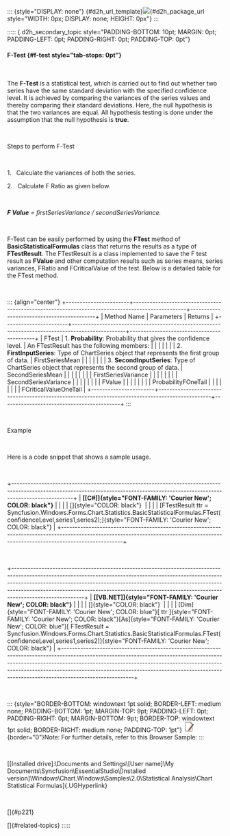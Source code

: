 ::: {style="DISPLAY: none"}
[](ms-xhelp:///?Id=d2h_url_template){#d2h_url_template}![](!package_url!){#d2h_package_url style="WIDTH: 0px; DISPLAY: none; HEIGHT: 0px"}
:::

::::: {.d2h_secondary_topic style="PADDING-BOTTOM: 10pt; MARGIN: 0pt; PADDING-LEFT: 0pt; PADDING-RIGHT: 0pt; PADDING-TOP: 0pt"}
#### F-Test {#f-test style="tab-stops: 0pt"}

 

The **F-Test** is a statistical test, which is carried out to find out whether two series have the same standard deviation with the specified confidence level. It is achieved by comparing the variances of the series values and thereby comparing their standard deviations. Here, the null hypothesis is that the two variances are equal. All hypothesis testing is done under the assumption that the null hypothesis is **true**.

 

Steps to perform F-Test

 

1.   Calculate the variances of both the series.

2.   Calculate F Ratio as given below.

 

***F Value*** *= firstSeriesVariance / secondSeriesVariance.*

 

F-Test can be easily performed by using the **FTest** method of **BasicStatisticalFormulas** class that returns the results as a type of **FTestResult**. The FTestResult is a class implemented to save the F test result as **FValue** and other computation results such as series means, series variances, FRatio and FCriticalValue of the test. Below is a detailed table for the FTest method. 

 

::: {align="center"}
+-----------------------+-------------------------------------------------------------------------------------------------+-------------------------------------------+
| Method Name           | Parameters                                                                                      | Returns                                   |
+-----------------------+-------------------------------------------------------------------------------------------------+-------------------------------------------+
| FTest                 | 1\. **Probability**: Probability that gives the confidence level.                               | An FTestResult has the following members: |
|                       |                                                                                                 |                                           |
|                       | 2\. **FirstInputSeries**: Type of ChartSeries object that represents the first group of data.   | FirstSeriesMean                           |
|                       |                                                                                                 |                                           |
|                       | 3\. **SecondInputSeries**: Type of ChartSeries object that represents the second group of data. | SecondSeriesMean                          |
|                       |                                                                                                 |                                           |
|                       |                                                                                                 | FirstSeriesVariance                       |
|                       |                                                                                                 |                                           |
|                       |                                                                                                 | SecondSeriesVariance                      |
|                       |                                                                                                 |                                           |
|                       |                                                                                                 | FValue                                    |
|                       |                                                                                                 |                                           |
|                       |                                                                                                 | ProbabilityFOneTail                       |
|                       |                                                                                                 |                                           |
|                       |                                                                                                 | FCriticalValueOneTail                     |
+-----------------------+-------------------------------------------------------------------------------------------------+-------------------------------------------+
:::

 

Example

 

Here is a code snippet that shows a sample usage.

 

+----------------------------------------------------------------------------------------------------------------------------------------------------------------------------------+
| **[\[C#\]]{style="FONT-FAMILY: 'Courier New'; COLOR: black"}**                                                                                                                   |
|                                                                                                                                                                                  |
| []{style="COLOR: black"}                                                                                                                                                         |
|                                                                                                                                                                                  |
| [FTestResult ttr = Syncfusion.Windows.Forms.Chart.Statistics.BasicStatisticalFormulas.FTest(confidenceLevel,series1,series2);]{style="FONT-FAMILY: 'Courier New'; COLOR: black"} |
+----------------------------------------------------------------------------------------------------------------------------------------------------------------------------------+

 

+--------------------------------------------------------------------------------------------------------------------------------------------------------------------------------------------------------------------------------------------------------------------------------------------------------------------------------------------------+
| **[\[VB.NET\]]{style="FONT-FAMILY: 'Courier New'; COLOR: black"}**                                                                                                                                                                                                                                                                               |
|                                                                                                                                                                                                                                                                                                                                                  |
| []{style="COLOR: black"}                                                                                                                                                                                                                                                                                                                         |
|                                                                                                                                                                                                                                                                                                                                                  |
| [Dim]{style="FONT-FAMILY: 'Courier New'; COLOR: blue"}[ ttr ]{style="FONT-FAMILY: 'Courier New'; COLOR: black"}[As]{style="FONT-FAMILY: 'Courier New'; COLOR: blue"}[ FTestResult = Syncfusion.Windows.Forms.Chart.Statistics.BasicStatisticalFormulas.FTest(confidenceLevel,series1,series2)]{style="FONT-FAMILY: 'Courier New'; COLOR: black"} |
+--------------------------------------------------------------------------------------------------------------------------------------------------------------------------------------------------------------------------------------------------------------------------------------------------------------------------------------------------+

 

::: {style="BORDER-BOTTOM: windowtext 1pt solid; BORDER-LEFT: medium none; PADDING-BOTTOM: 1pt; MARGIN-TOP: 9pt; PADDING-LEFT: 0pt; PADDING-RIGHT: 0pt; MARGIN-BOTTOM: 9pt; BORDER-TOP: windowtext 1pt solid; BORDER-RIGHT: medium none; PADDING-TOP: 1pt"}
![](ImagesExt/image84_1.jpg){border="0"}Note: For further details, refer to this Browser Sample:
:::

 

[\[Installed drive\]:\\Documents and Settings\\\[User name\]\\My Documents\\Syncfusion\\EssentialStudio\\\[Installed version\]\\Windows\\Chart.Windows\\Samples\\2.0\\Statistical Analysis\\Chart Statistical Formulas]{.UGHyperlink}

 

[]{#p221} 

[]{#related-topics}
:::::
